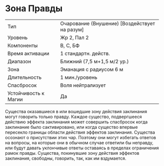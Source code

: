 
# Зона Правды

| | |
|---|---|
|Тип|Очарование (Внушение) [Воздействует на разум]|
|Уровень| Жр 2, Пал 2|
|Компоненты| В, С, БФ|
|Время активации| 1 стандартн. действ.|
|Диапазон| Ближний (7,5 м+1,5 м/2 ур.)|
|Зона| Эманация с радиусом 6 м|
|Длительность| 1 мин./уровень|
|Спасбросок| Воля нейтрализует|
|Устойчивость к Магии| Да|

Существа оказавшиеся в или вошедшие зону действия заклинания могут говорить только правду. Каждое существо, подвергшееся действию эффекта заклинания может совершить спасбросок когда заклинание было сактивировано, или когда существо впервые пересекло границы области действия эффектов заклинания. Существа осознают о присутствии этих чар. Поэтому они могут избегать ответов на вопросы, на которые они в обычном случае ответили бы неправду, или будут давать уклончивые ответы оставаясь в пределах ограничения рамок правды. Существа, покинувшие зону действия эффектов заклинания, свободны, говорить, так, как им вздумается.